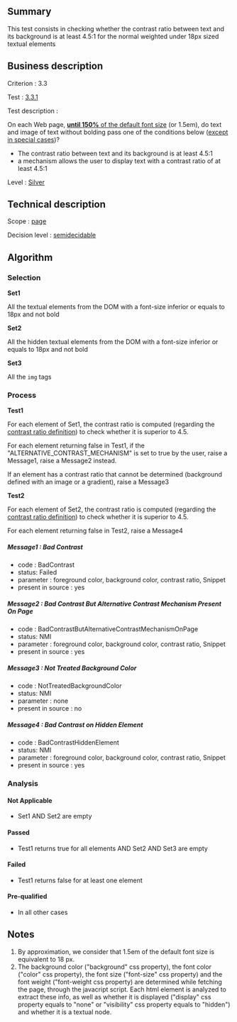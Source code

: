 ## Summary

This test consists in checking whether the contrast ratio between text
and its background is at least 4.5:1 for the normal weighted under 18px
sized textual elements

## Business description

Criterion : 3.3

Test : [3.3.1](http://www.accessiweb.org/index.php/accessiweb-22-english-version.html#test-3-3-1)

Test description :

On each Web page, [**until 150%** of the default font
size](http://www.accessiweb.org/index.php/glossary-76.html#mTailleCaract%C3%A8re)
(or 1.5em), do text and image of text without bolding pass one of the
conditions below ([except in special
cases](http://www.accessiweb.org/index.php/glossary-76.html#cpCrit3- "Special cases for criterion 3.3"))?

-   The contrast ratio between text and its background is at least 4.5:1
-   a mechanism allows the user to display text with a contrast ratio of
    at least 4.5:1

Level : [Silver](/en/category/rules-design/accessiweb-11/level/argent)

## Technical description

Scope : [page](/en/category/rules-design/accessiweb-11/scope/page)

Decision level :
[semidecidable](/en/category/rules-design/accessiweb-11/decision-level/semidecidable)

## Algorithm

### Selection

**Set1**

All the textual elements from the DOM with a font-size inferior or
equals to 18px and not bold

**Set2**

All the hidden textual elements from the DOM with a font-size inferior
or equals to 18px and not bold

**Set3**

All the `img` tags

### Process

**Test1**

For each element of Set1, the contrast ratio is computed (regarding the
[contrast ratio
definition](http://www.w3.org/TR/WCAG20/#contrast-ratiodef)) to check
whether it is superior to 4.5.

For each element returning false in Test1, if the
"ALTERNATIVE\_CONTRAST\_MECHANISM" is set to true by the user, raise a
Message1, raise a Message2 instead.

If an element has a contrast ratio that cannot be determined (background
defined with an image or a gradient), raise a Message3

**Test2**

For each element of Set2, the contrast ratio is computed (regarding the
[contrast ratio
definition](http://www.w3.org/TR/WCAG20/#contrast-ratiodef)) to check
whether it is superior to 4.5.

For each element returning false in Test2, raise a Message4

##### Message1 : Bad Contrast

-   code : BadContrast
-   status: Failed
-   parameter : foreground color, background color, contrast ratio,
    Snippet
-   present in source : yes

##### Message2 : Bad Contrast But Alternative Contrast Mechanism Present On Page

-   code : BadContrastButAlternativeContrastMechanismOnPage
-   status: NMI
-   parameter : foreground color, background color, contrast ratio,
    Snippet
-   present in source : yes

##### Message3 : Not Treated Background Color

-   code : NotTreatedBackgroundColor
-   status: NMI
-   parameter : none
-   present in source : no

##### Message4 : Bad Contrast on Hidden Element

-   code : BadContrastHiddenElement
-   status: NMI
-   parameter : foreground color, background color, contrast ratio,
    Snippet
-   present in source : yes

### Analysis

#### Not Applicable

-   Set1 AND Set2 are empty

#### Passed

-   Test1 returns true for all elements AND Set2 AND Set3 are empty

#### Failed

-   Test1 returns false for at least one element

#### Pre-qualified

-   In all other cases

## Notes

1.  By approximation, we consider that 1.5em of the default font size is
    equivalent to 18 px.
2.  The background color ("background" css property), the font color
    ("color" css property), the font size ("font-size" css property) and
    the font weight ("font-weight css property) are determined while
    fetching the page, through the javacript script. Each html element
    is analyzed to extract these info, as well as whether it is
    displayed ("display" css property equals to "none" or "visibility"
    css property equals to "hidden") and whether it is a textual node.

